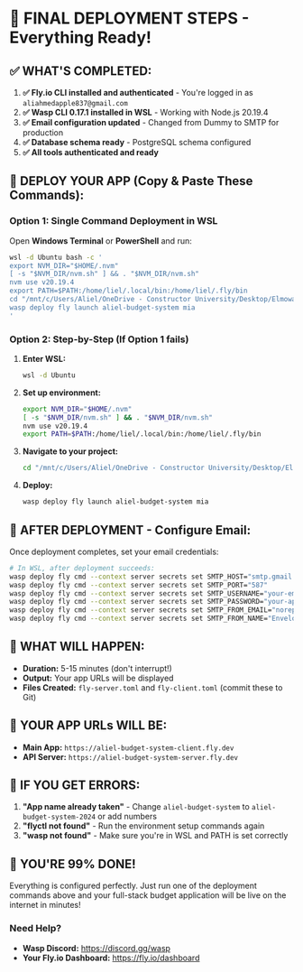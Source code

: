 # 🚀 FINAL DEPLOYMENT STEPS - Everything Ready!

## ✅ WHAT'S COMPLETED:

1. **✅ Fly.io CLI installed and authenticated** - You're logged in as `aliahmedapple837@gmail.com`
2. **✅ Wasp CLI 0.17.1 installed in WSL** - Working with Node.js 20.19.4  
3. **✅ Email configuration updated** - Changed from Dummy to SMTP for production
4. **✅ Database schema ready** - PostgreSQL schema configured
5. **✅ All tools authenticated and ready**

## 🎯 DEPLOY YOUR APP (Copy & Paste These Commands):

### Option 1: Single Command Deployment in WSL
Open **Windows Terminal** or **PowerShell** and run:

```bash
wsl -d Ubuntu bash -c '
export NVM_DIR="$HOME/.nvm"
[ -s "$NVM_DIR/nvm.sh" ] && . "$NVM_DIR/nvm.sh"
nvm use v20.19.4
export PATH=$PATH:/home/liel/.local/bin:/home/liel/.fly/bin
cd "/mnt/c/Users/Aliel/OneDrive - Constructor University/Desktop/Elmowafiplatform/budget-system"
wasp deploy fly launch aliel-budget-system mia
'
```

### Option 2: Step-by-Step (If Option 1 fails)

1. **Enter WSL:**
   ```bash
   wsl -d Ubuntu
   ```

2. **Set up environment:**
   ```bash
   export NVM_DIR="$HOME/.nvm"
   [ -s "$NVM_DIR/nvm.sh" ] && . "$NVM_DIR/nvm.sh"
   nvm use v20.19.4
   export PATH=$PATH:/home/liel/.local/bin:/home/liel/.fly/bin
   ```

3. **Navigate to your project:**
   ```bash
   cd "/mnt/c/Users/Aliel/OneDrive - Constructor University/Desktop/Elmowafiplatform/budget-system"
   ```

4. **Deploy:**
   ```bash
   wasp deploy fly launch aliel-budget-system mia
   ```

## 📧 AFTER DEPLOYMENT - Configure Email:

Once deployment completes, set your email credentials:

```bash
# In WSL, after deployment succeeds:
wasp deploy fly cmd --context server secrets set SMTP_HOST="smtp.gmail.com"
wasp deploy fly cmd --context server secrets set SMTP_PORT="587"
wasp deploy fly cmd --context server secrets set SMTP_USERNAME="your-email@gmail.com"
wasp deploy fly cmd --context server secrets set SMTP_PASSWORD="your-app-password"
wasp deploy fly cmd --context server secrets set SMTP_FROM_EMAIL="noreply@yourdomain.com"
wasp deploy fly cmd --context server secrets set SMTP_FROM_NAME="Envelope Budgeter"
```

## 🎯 WHAT WILL HAPPEN:

- **Duration:** 5-15 minutes (don't interrupt!)
- **Output:** Your app URLs will be displayed
- **Files Created:** `fly-server.toml` and `fly-client.toml` (commit these to Git)

## 🔧 YOUR APP URLs WILL BE:
- **Main App:** `https://aliel-budget-system-client.fly.dev`
- **API Server:** `https://aliel-budget-system-server.fly.dev`

## 🚨 IF YOU GET ERRORS:

1. **"App name already taken"** - Change `aliel-budget-system` to `aliel-budget-system-2024` or add numbers
2. **"flyctl not found"** - Run the environment setup commands again
3. **"wasp not found"** - Make sure you're in WSL and PATH is set correctly

## 🎉 YOU'RE 99% DONE!

Everything is configured perfectly. Just run one of the deployment commands above and your full-stack budget application will be live on the internet in minutes!

### Need Help?
- **Wasp Discord:** https://discord.gg/wasp
- **Your Fly.io Dashboard:** https://fly.io/dashboard 